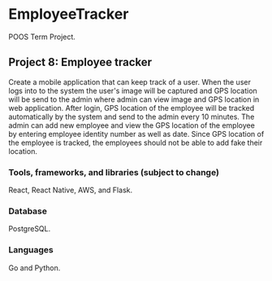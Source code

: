 # EmployeeTracker
POOS Term Project.

## Project 8: Employee tracker

Create a mobile application that can keep track of a user. When the user logs into to the system the user's image will be captured and GPS location will be send to the admin where admin can view image and GPS location in web application. After login, GPS location of the employee will be tracked automatically by the system and send to the admin every 10 minutes. The admin can add new employee and view the GPS location of the employee by entering employee identity number as well as date. Since GPS location of the employee is tracked, the employees should not be able to add fake their location.

### Tools, frameworks, and libraries (subject to change)
React, React Native, AWS, and Flask.

### Database
PostgreSQL.

### Languages
Go and Python.

